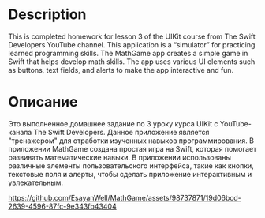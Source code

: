 # Description
This is completed homework for lesson 3 of the UIKit course from The Swift Developers YouTube channel.
This application is a “simulator” for practicing learned programming skills.
The MathGame app creates a simple game in Swift that helps develop math skills. The app uses various UI elements such as buttons, text fields, and alerts to make the app interactive and fun.
# Описание 
Это выполненное домашнее задание по 3 уроку курса UIKit с YouTube-канала The Swift Developers.
Данное приложение является "тренажером" для отработки изученных навыков программирования.
В приложении MathGame создана простая игра на Swift, которая помогает развивать математические навыки. В приложении использованы различные элементы пользовательского интерфейса, такие как кнопки, текстовые поля и алерты, чтобы сделать приложение интерактивным и увлекательным.


https://github.com/EsayanWell/MathGame/assets/98737871/19d06bcd-2639-4596-87fc-9e343fb43404

